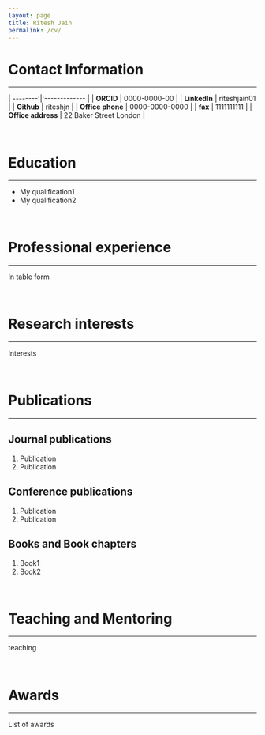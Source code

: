 ```yaml
---
layout: page
title: Ritesh Jain
permalink: /cv/
---
```

# Contact Information
---

| --------:|:------------- |
| **ORCID**	| 0000-0000-00 |
| **LinkedIn** | riteshjain01 |
| **Github** | riteshjn |
| **Office phone** | 0000-0000-0000 |
| **fax** | 1111111111 |
| **Office address** | 22 Baker Street London |

&nbsp;

# Education
***

* My qualification1
* My qualification2

&nbsp;

# Professional experience
***
In table form

&nbsp;

# Research interests
***
Interests

&nbsp;

# Publications
***
## Journal publications
1. Publication
1. Publication

## Conference publications
1. Publication
1. Publication

## Books and Book chapters
1. Book1
1. Book2

&nbsp;

# Teaching and Mentoring
***
teaching

&nbsp;


# Awards
***
List of awards

&nbsp;


